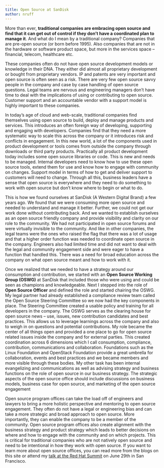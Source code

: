 ```yaml
---
title: Open Source at SanDisk
author: nruff
---
```


More than ever, **traditional companies are embracing open source and find that it can get out of control if they don’t have a coordinated plan to manage it**.  And what do I mean by a traditional company?  Companies that are pre-open source (or born before 1995). Also companies that are not in the hardware or software product space, but more in the services space – financial, telecom, healthcare etc.  

These companies often do not have open source development models or knowledge in their DNA.  They either did almost all proprietary development or bought from proprietary vendors.   IP and patents are very important and open source is often seen as a risk. There are very few open source savvy people in the company and case by case handling of open source questions.  Legal teams are nervous and engineering managers don’t have time to deal with the implications of using or contributing to open source. Customer support and an accountable vendor with a support model is highly important to these companies.

In today’s age of cloud and web-scale, traditional companies find themselves using open source to build, deploy and manage products and services. This introduces an often foreign way of developing, supporting and engaging with developers. Companies find that they need a more systematic way to scale this across the company or it introduces risk and conflicts in engagement. In this new world, a lot of the components used in product development or tools comes from outside the company through downloads or third party products.  Practically all product development today includes some open source libraries or code. This is new and needs to be managed.  Internal developers need to know how to use these open source tools, extend them for use and know how to engage with community on changes.  Support model in terms of how to get and deliver support to customers will need to change. Through all this, business leaders have a sense that open source is everywhere and they need to do something to work with open source but don’t know where to begin or what to do.

This is how we found ourselves at SanDisk (A Western Digital Brand) a few years ago. We found that we were consuming more open source and needed to understand and manage it better. Further, we could not get our work done without contributing back. And we wanted to establish ourselves as an open source friendly company and provide visibility and clarity on our role to the community. We had not participated in open source forums and were virtually invisible to the community. And like in other companies, the legal teams were the ones who raised the flag that there was a lot of usage and that a higher order function was needed to coordinate open source in the company.  Engineers also had limited time and did not want to deal with the legal and community engagement side and were eager to have a function that handled this. There was a need for broad education across the company on what open source meant and how to work with it.

Once we realized that we needed to have a strategy around our consumption and contribution, we started with an **Open Source Working Group (OSWG)** at SanDisk that included those who were using and could be seen as champions and knowledgeable.  Next I stepped into the role of **Open Source Officer** and defined the role and started chairing the OSWG.  My legal partner had already established a compliance review team called the Open Source Steering Committee so we now had the key components in place.  The Steering Committee created a usable policy and training for all developers in the company. The OSWG serves as the clearing house for open source news – use, issues, new contribution candidates and best practices.  This allows us to leverage learnings across the company and also to weigh in on questions and potential contributions.  My role became the center of all things open and provided a one place to go for open source related issues inside the company and for external parties.  This created coordination across 6 dimensions which I call consumption, compliance, contribution, communications and collaboration. Foundations such as the Linux Foundation and OpenStack Foundation provide a great umbrella for collaboration, events and best practices and we became members and more visible through these bodies. My other task has been internal evangelizing and communications as well as advising strategy and business functions on the role of open source in our business strategy. The strategic aspects of the open source office should include discussions on business models, business case for open source, and marketing of the open source engagement

Open source program offices can take the load off of engineers and lawyers to bring a more holistic perspective and mentoring to open source engagement. They often do not have a legal or engineering bias and can take a more strategic and broad approach to open source. More importantly, they can enable the company to be a member of the community.  Open source program offices also create alignment with the business strategy and product strategy which leads to better decisions on where and how to engage with the community and on which projects. This is critical for traditional companies who are not natively open source and need to be intentional in how they work with open source. If you want to learn more about open source offices, you can read more from the blogs on this site or attend my [talk at the Red Hat Summit](https://rh2016.smarteventscloud.com/connect/sessionDetail.ww?SESSION_ID=76016&tclass=popup#.V0OJBp5MPX4.twitter) on June 29th in San Francisco.  
